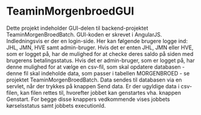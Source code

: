 TeaminMorgenbroedGUI
====================

Dette projekt indeholder GUI-delen til backend-projektet TeaminMorgenBroedBatch.
GUI-koden er skrevet i AngularJS.
Indledningsvis er der en login-side. Her kan følgende brugere logge ind:
JHL, JMN, HVE samt admin-bruger.
Hvis det er enten JHL, JMN eller HVE, som er logget på, har de mulighed for at
checke deres saldo på siden med brugerens betalingsstatus.
Hvis det er admin-bruger, som er logget på, har denne mulighed for at vælge en
csv-fil, som skal opdatere databasen - denne fil skal indeholde data, som passer
i tabellen MORGENBROED - se projektet TeaminMorgenBroedBatch.
Data sendes til databasen via en servlet, når der trykkes på knappen Send data.
Er der ugyldige data i csv-filen, kan filen rettes til, hvorefter jobbet kan genstartes
vha. knappen Genstart. For begge disse knappers vedkommende vises jobbets kørselsstatus
samt jobbets executionId.
